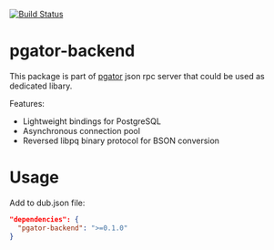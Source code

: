 [![Build Status](https://travis-ci.org/DSoftOut/pgator-backend.svg?branch=master)](https://travis-ci.org/DSoftOut/pgator-backend)

pgator-backend
==============

This package is part of [pgator](https://github.com/DSoftOut/pgator) json rpc server that could be used as dedicated libary.

Features:
* Lightweight bindings for PostgreSQL
* Asynchronous connection pool
* Reversed libpq binary protocol for BSON conversion

Usage
======
Add to dub.json file:
```Json
"dependencies": {
  "pgator-backend": ">=0.1.0"
}
```
